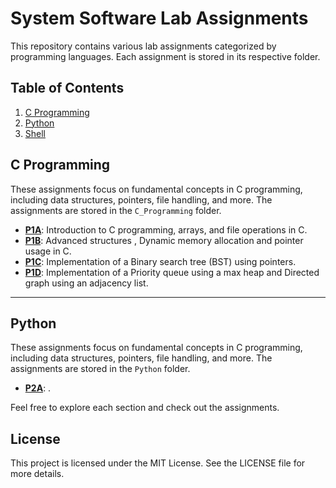 # System Software Lab Assignments

This repository contains various lab assignments categorized by programming languages. Each assignment is stored in its respective folder.

## Table of Contents

1. [C Programming](#c-programming)
2. [Python](#python)
3. [Shell](#shell)


## C Programming

These assignments focus on fundamental concepts in C programming, including data structures, pointers, file handling, and more. The assignments are stored in the `C_Programming` folder.

- **[P1A](./P1A)**: Introduction to C programming, arrays, and file operations in C.
- **[P1B](./P1B)**: Advanced structures , Dynamic memory allocation and pointer usage in C.
- **[P1C](./P1C)**: Implementation of a Binary search tree (BST) using pointers.
- **[P1D](./P1D)**:  Implementation of a Priority queue using a max heap and  Directed graph using an adjacency list.

---

## Python

These assignments focus on fundamental concepts in C programming, including data structures, pointers, file handling, and more. The assignments are stored in the `Python` folder.

- **[P2A](./P2A)**: .



Feel free to explore each section and check out the assignments.

## License

This project is licensed under the MIT License. See the LICENSE file for more details.
